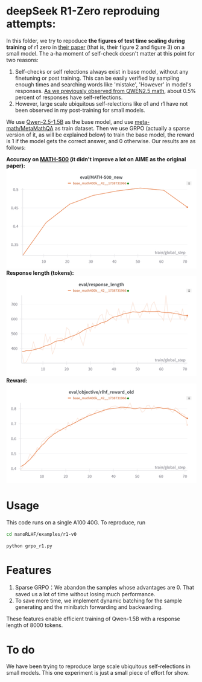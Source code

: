 # deepSeek R1-Zero reproduing attempts:

In this folder, we try to repoduce **the figures of test time scaling during training** of r1 zero in [their paper](https://arxiv.org/abs/2501.12948) (that is, their figure 2 and figure 3) on a small model. The a-ha moment of self-check doesn't matter at this point for two reasons:
1. Self-checks or self relections always exist in base model, without any finetuning or post training. This can be easily verified by sampling enough times and searching words like 'mistake', 'However' in model's responses. [As we previously observed from QWEN2.5 math](https://zhuanlan.zhihu.com/p/3477379830), about 0.5% percent of responses have self-reflections.
2. However, large scale ubiquitous self-relections like o1 and r1 have not been observed in my post-training for small models.  

We use [Qwen-2.5-1.5B](https://huggingface.co/Qwen/Qwen2.5-1.5B) as the base model, and use [meta-math/MetaMathQA](https://huggingface.co/datasets/meta-math/MetaMathQA) as train dataset. Then we use GRPO (actually a sparse version of it, as will be explained below) to train the base model, the reward is 1 if the model gets the correct answer, and 0 otherwise. Our results are as follows:

**Accuracy on [MATH-500](https://huggingface.co/datasets/HuggingFaceH4/MATH-500) (it didn't improve a lot on AIME as the original paper):**
![MATH-500](math500.png)
**Response length (tokens):**
![response len](len.png)
**Reward:**
![reward](reward.png)

# Usage
This code runs on a single A100 40G. To reproduce, run
```bash
cd nanoRLHF/examples/r1-v0
```
```python
python grpo_r1.py
```
# Features
1. Sparse GRPO：We abandon the samples whose advantages are 0. That saved us a lot of time without losing much performance.
2. To save more time, we implement dynamic batching for the sample generating and the minibatch forwarding and backwarding.
  
These features enable efficient training of Qwen-1.5B with a response length of 8000 tokens.

# To do
 We have been trying to reproduce large scale ubiquitous self-relections in small models. This one experiment is just a small piece of effort for show.

